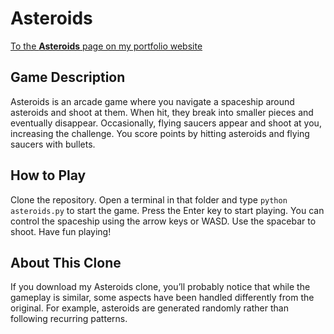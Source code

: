 # Asteroids

[To the **Asteroids** page on my portfolio website](https://julian-hoelz.github.io/asteroids.html?lang=en)

## Game Description

Asteroids is an arcade game where you navigate a spaceship around asteroids and shoot at them. When hit, they break into smaller pieces and eventually disappear. Occasionally, flying saucers appear and shoot at you, increasing the challenge. You score points by hitting asteroids and flying saucers with bullets.

## How to Play

Clone the repository. Open a terminal in that folder and type <code>python asteroids.py</code> to start the game. Press the Enter key to start playing. You can control the spaceship using the arrow keys or WASD. Use the spacebar to shoot. Have fun playing!

## About This Clone

If you download my Asteroids clone, you’ll probably notice that while the gameplay is similar, some aspects have been handled differently from the original. For example, asteroids are generated randomly rather than following recurring patterns.
